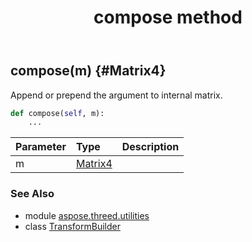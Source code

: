 ﻿---
title: compose method
second_title: Aspose.3D for Python via .NET API References
description: 
type: docs
weight: 30
url: /python-net/aspose.threed.utilities/transformbuilder/compose/
is_root: false
---

## compose(m) {#Matrix4}

Append or prepend the argument to internal matrix.



```python
def compose(self, m):
    ...
```


| Parameter | Type | Description |
| :- | :- | :- |
| m | [Matrix4](/3d/python-net/aspose.threed.utilities/matrix4) |  |



### See Also
* module [aspose.threed.utilities](../../)
* class [TransformBuilder](/3d/python-net/aspose.threed.utilities/transformbuilder)
